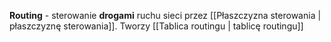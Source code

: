 **Routing** - sterowanie **drogami** ruchu sieci przez [[Płaszczyzna sterowania | płaszczyznę sterowania]]. Tworzy [[Tablica routingu | tablicę routingu]]